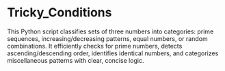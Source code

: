 # Tricky_Conditions
This Python script classifies sets of three numbers into categories: prime sequences, increasing/decreasing patterns, equal numbers, or random combinations. It efficiently checks for prime numbers, detects ascending/descending order, identifies identical numbers, and categorizes miscellaneous patterns with clear, concise logic.

